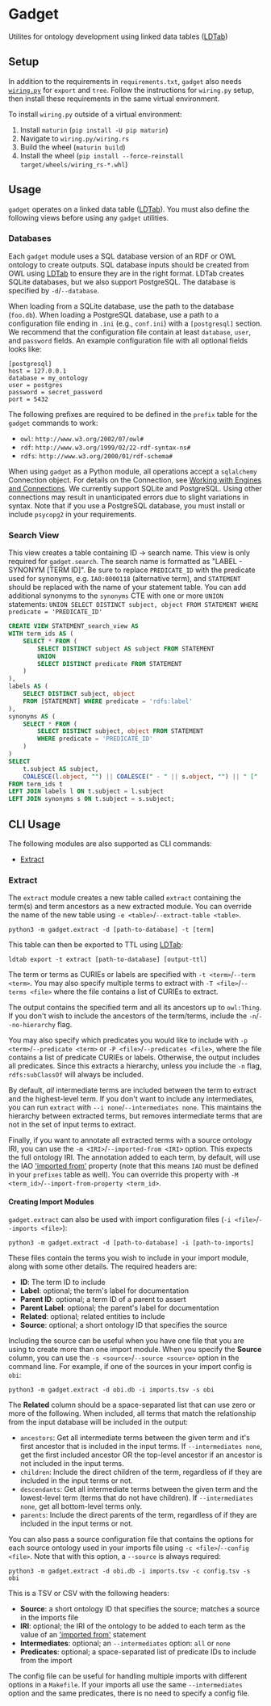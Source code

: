 # Gadget

Utilites for ontology development using linked data tables ([LDTab](https://github.com/ontodev/ldtab.clj))

## Setup

In addition to the requirements in `requirements.txt`, `gadget` also needs [`wiring.py`](https://github.com/ontodev/wiring.py) for `export` and `tree`. Follow the instructions for `wiring.py` setup, then install these requirements in the same virtual environment.

To install `wiring.py` outside of a virtual environment:
1. Install `maturin` (`pip install -U pip maturin`)
2. Navigate to `wiring.py/wiring.rs`
3. Build the wheel (`maturin build`)
4. Install the wheel (`pip install --force-reinstall target/wheels/wiring_rs-*.whl`)

## Usage

`gadget` operates on a linked data table ([LDTab](https://github.com/ontodev/ldtab.clj)). You must also define the following views before using any `gadget` utilities. 

### Databases

Each `gadget` module uses a SQL database version of an RDF or OWL ontology to create outputs. SQL database inputs should be created from OWL using [LDTab](https://github.com/ontodev/ldtab.clj) to ensure they are in the right format. LDTab creates SQLite databases, but we also support PostgreSQL. The database is specified by `-d`/`--database`. 

When loading from a SQLite database, use the path to the database (`foo.db`). When loading a PostgreSQL database, use a path to a configuration file ending in `.ini` (e.g., `conf.ini`) with a `[postgresql]` section. We recommend that the configuration file contain at least `database`, `user`, and `password` fields. An example configuration file with all optional fields looks like:
```
[postgresql]
host = 127.0.0.1
database = my_ontology
user = postgres
password = secret_password
port = 5432
```

The following prefixes are required to be defined in the `prefix` table for the `gadget` commands to work:
* `owl`: `http://www.w3.org/2002/07/owl#`
* `rdf`: `http://www.w3.org/1999/02/22-rdf-syntax-ns#`
* `rdfs`: `http://www.w3.org/2000/01/rdf-schema#`

When using `gadget` as a Python module, all operations accept a `sqlalchemy` Connection object. For details on the Connection, see [Working with Engines and Connections](https://docs.sqlalchemy.org/en/14/core/connections.html). We currently support SQLite and PostgreSQL. Using other connections may result in unanticipated errors due to slight variations in syntax. Note that if you use a PostgreSQL database, you must install or include `psycopg2` in your requirements.

### Search View

This view creates a table containing ID -> search name. This view is only required for `gadget.search`. The search name is formatted as "LABEL - SYNONYM [TERM ID]". Be sure to replace `PREDICATE_ID` with the predicate used for synonyms, e.g. `IAO:0000118` (alternative term), and `STATEMENT` should be replaced with the name of your statement table. You can add additional synonyms to the `synonyms` CTE with one or more `UNION` statements: `UNION SELECT DISTINCT subject, object FROM STATEMENT WHERE predicate = 'PREDICATE_ID'`

```sql
CREATE VIEW STATEMENT_search_view AS
WITH term_ids AS (
    SELECT * FROM (
        SELECT DISTINCT subject AS subject FROM STATEMENT
        UNION
        SELECT DISTINCT predicate FROM STATEMENT
    )
),
labels AS (
    SELECT DISTINCT subject, object
    FROM [STATEMENT] WHERE predicate = 'rdfs:label'
),
synonyms AS (
    SELECT * FROM (
        SELECT DISTINCT subject, object FROM STATEMENT
        WHERE predicate = 'PREDICATE_ID'
    )
)
SELECT
    t.subject AS subject,
    COALESCE(l.object, "") || COALESCE(" - " || s.object, "") || " [" || t.subject || "]" AS label
FROM term_ids t
LEFT JOIN labels l ON t.subject = l.subject
LEFT JOIN synonyms s ON t.subject = s.subject;
```

## CLI Usage

The following modules are also supported as CLI commands:
- [Extract](#extract)

### Extract

The `extract` module creates a new table called `extract` containing the term(s) and term ancestors as a new extracted module. You can override the name of the new table using `-e <table>`/`--extract-table <table>`.
```
python3 -m gadget.extract -d [path-to-database] -t [term]
```

This table can then be exported to TTL using [LDTab](https://github.com/ontodev/ldtab.clj):
```
ldtab export -t extract [path-to-database] [output-ttl]
```

The term or terms as CURIEs or labels are specified with `-t <term>`/`--term <term>`. You may also specify multiple terms to extract with `-T <file>`/`--terms <file>` where the file contains a list of CURIEs to extract.

The output contains the specified term and all its ancestors up to `owl:Thing`. If you don't wish to include the ancestors of the term/terms, include the `-n`/`--no-hierarchy` flag.

You may also specify which predicates you would like to include with `-p <term>`/`--predicate <term>` or `-P <file>`/`--predicates <file>`, where the file contains a list of predicate CURIEs or labels. Otherwise, the output includes all predicates. Since this extracts a hierarchy, unless you include the `-n` flag, `rdfs:subClassOf` will always be included.

By default, *all* intermediate terms are included between the term to extract and the highest-level term. If you don't want to include any intermediates, you can run `extract` with `--i none`/`--intermediates none`. This maintains the hierarchy between extracted terms, but removes intermediate terms that are not in the set of input terms to extract.

Finally, if you want to annotate all extracted terms with a source ontology IRI, you can use the `-m <IRI>`/`--imported-from <IRI>` option. This expects the full ontology IRI. The annotation added to each term, by default, will use the IAO ['imported from'](http://purl.obolibrary.org/obo/IAO:0000412) property (note that this means `IAO` must be defined in your `prefixes` table as well). You can override this property with `-M <term_id>`/`--import-from-property <term_id>`.

#### Creating Import Modules

`gadget.extract` can also be used with import configuration files (`-i <file>`/`--imports <file>`):

```
python3 -m gadget.extract -d [path-to-database] -i [path-to-imports]
```

These files contain the terms you wish to include in your import module, along with some other details. The required headers are:
* **ID**: The term ID to include
* **Label**: optional; the term's label for documentation
* **Parent ID**: optional; a term ID of a parent to assert
* **Parent Label**: optional; the parent's label for documentation
* **Related**: optional; related entities to include
* **Source**: optional; a short ontology ID that specifies the source

Including the source can be useful when you have one file that you are using to create more than one import module. When you specify the **Source** column, you can use the `-s <source>`/`--source <source>` option in the command line. For example, if one of the sources in your import config is `obi`:

```
python3 -m gadget.extract -d obi.db -i imports.tsv -s obi
```

The **Related** column should be a space-separated list that can use zero or more of the following. When included, all terms that match the relationship from the input database will be included in the output:
* `ancestors`: Get all intermediate terms between the given term and it's first ancestor that is included in the input terms. If `--intermediates none`, get the first included ancestor OR the top-level ancestor if an ancestor is not included in the input terms.
* `children`: Include the direct children of the term, regardless of if they are included in the input terms or not.
* `descendants`: Get all intermediate terms between the given term and the lowest-level term (terms that do not have children). If `--intermediates none`, get all bottom-level terms only.
* `parents`: Include the direct parents of the term, regardless of if they are included in the input terms or not.

You can also pass a source configuration file that contains the options for each source ontology used in your imports file using `-c <file>`/`--config <file>`. Note that with this option, a `--source` is always required:

```
python3 -m gadget.extract -d obi.db -i imports.tsv -c config.tsv -s obi
```

This is a TSV or CSV with the following headers:
* **Source**: a short ontology ID that specifies the source; matches a source in the imports file
* **IRI**: optional; the IRI of the ontology to be added to each term as the value of an ['imported from'](http://purl.obolibrary.org/obo/IAO:0000412) statement
* **Intermediates**: optional; an `--intermediates` option: `all` or `none`
* **Predicates**: optional; a space-separated list of predicate IDs to include from the import

The config file can be useful for handling multiple imports with different options in a `Makefile`. If your imports all use the same `--intermediates` option and the same predicates, there is no need to specify a config file.
